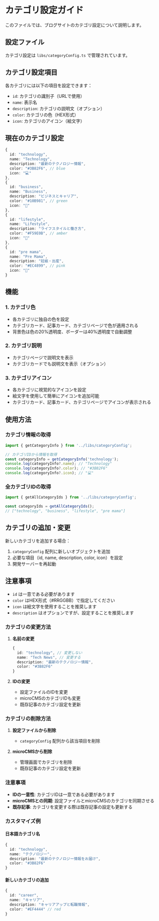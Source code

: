 # カテゴリ設定ガイド

このファイルでは、ブログサイトのカテゴリ設定について説明します。

## 設定ファイル

カテゴリ設定は `libs/categoryConfig.ts` で管理されています。

## カテゴリ設定項目

各カテゴリには以下の項目を設定できます：

- `id`: カテゴリの識別子（URLで使用）
- `name`: 表示名
- `description`: カテゴリの説明文（オプション）
- `color`: カテゴリの色（HEX形式）
- `icon`: カテゴリのアイコン（絵文字）

## 現在のカテゴリ設定

```typescript
{
  id: "technology",
  name: "Technology",
  description: "最新のテクノロジー情報",
  color: "#3B82F6", // blue
  icon: "💻"
},
{
  id: "business",
  name: "Business",
  description: "ビジネスとキャリア",
  color: "#10B981", // green
  icon: "💼"
},
{
  id: "lifestyle",
  name: "Lifestyle",
  description: "ライフスタイルと働き方",
  color: "#F59E0B", // amber
  icon: "🌟"
},
{
  id: "pre mama",
  name: "Pre Mama",
  description: "妊娠・出産",
  color: "#EC4899", // pink
  icon: "🤱"
}
```

## 機能

### 1. カテゴリ色
- 各カテゴリに独自の色を設定
- カテゴリカード、記事カード、カテゴリページで色が適用される
- 背景色は色の20%透明度、ボーダーは40%透明度で自動調整

### 2. カテゴリ説明
- カテゴリページで説明文を表示
- カテゴリカードでも説明文を表示（オプション）

### 3. カテゴリアイコン
- 各カテゴリに視覚的なアイコンを設定
- 絵文字を使用して簡単にアイコンを追加可能
- カテゴリカード、記事カード、カテゴリページでアイコンが表示される

## 使用方法

### カテゴリ情報の取得

```typescript
import { getCategoryInfo } from '../libs/categoryConfig';

// カテゴリIDから情報を取得
const categoryInfo = getCategoryInfo('technology');
console.log(categoryInfo?.name); // "Technology"
console.log(categoryInfo?.color); // "#3B82F6"
console.log(categoryInfo?.icon); // "💻"
```

### 全カテゴリIDの取得

```typescript
import { getAllCategoryIds } from '../libs/categoryConfig';

const categoryIds = getAllCategoryIds();
// ["technology", "business", "lifestyle", "pre mama"]
```

## カテゴリの追加・変更

新しいカテゴリを追加する場合：

1. `categoryConfig` 配列に新しいオブジェクトを追加
2. 必要な項目（id, name, description, color, icon）を設定
3. 開発サーバーを再起動

## 注意事項

- `id` は一意である必要があります
- `color` はHEX形式（#RRGGBB）で指定してください
- `icon` は絵文字を使用することを推奨します
- `description` はオプションですが、設定することを推奨します

### カテゴリの変更方法

1. **名前の変更**
   ```typescript
   {
     id: "technology", // 変更しない
     name: "Tech News", // 変更する
     description: "最新のテクノロジー情報",
     color: "#3B82F6"
   }
   ```

2. **IDの変更**
   - 設定ファイルのIDを変更
   - microCMSのカテゴリIDも変更
   - 既存記事のカテゴリ設定を更新

### カテゴリの削除方法

1. **設定ファイルから削除**
   - `categoryConfig` 配列から該当項目を削除

2. **microCMSから削除**
   - 管理画面でカテゴリを削除
   - 既存記事のカテゴリ設定を更新

### 注意事項

- **IDの一意性**: カテゴリIDは一意である必要があります
- **microCMSとの同期**: 設定ファイルとmicroCMSのカテゴリを同期させる
- **既存記事**: カテゴリを変更する際は既存記事の設定も更新する

### カスタマイズ例

#### 日本語カテゴリ名
```typescript
{
  id: "technology",
  name: "テクノロジー",
  description: "最新のテクノロジー情報をお届け",
  color: "#3B82F6"
}
```

#### 新しいカテゴリの追加
```typescript
{
  id: "career",
  name: "キャリア",
  description: "キャリアアップと転職情報",
  color: "#EF4444" // red
}
``` 